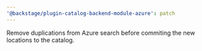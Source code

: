 ```yaml
---
'@backstage/plugin-catalog-backend-module-azure': patch
---
```


Remove duplications from Azure search before commiting the new locations to the catalog.
